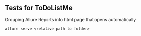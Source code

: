 ## Tests for ToDoListMe
Grouping Allure Reports into html page that opens automatically
  
`allure serve <relative path to folder>`
